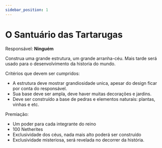 ```yaml
---
sidebar_position: 1
---
```


# O Santuário das Tartarugas

Responsável: **Ninguém**

Construa uma grande estrutura, um grande arranha-céu. Mais tarde será
usado para o desenvolvimento da historia do mundo.

Critérios que devem ser cumpridos:

- A estrutura deve mostrar grandiosidade unica, apesar do design ficar por conta do responsável.
- Sua base deve ser ampla, deve haver muitas decorações e jardins.
- Deve ser construído a base de pedras e elementos naturais: plantas, vinhas e etc.

Premiação:

- Um poder para cada integrante do reino
- 100 Netherites
- Exclusividade dos céus, nada mais alto poderá ser construído
- Exclusividade misteriosa, será revelada no decorrer da história.

